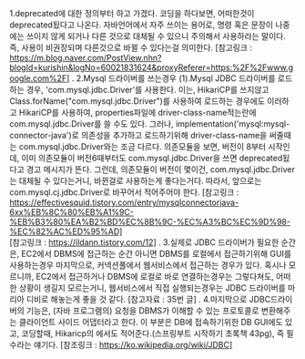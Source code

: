 1.deprecated에 대한 정의부터 하고 가겠다. 코딩을 하다보면, 어떠한것이 deprecated됬다고 나온다.
    자바언어에서 자주 쓰이는 용어로, 명령 혹은 문장이 나중에는 쓰이지 않게 되거나 다른 것으로 대체될 수 있으니
    주의해서 사용하라는 말이다. 즉, 사용이 비권장되며 다른것으로 바뀔 수 있다는걸 의미한다.
    [참고링크 : https://m.blog.naver.com/PostView.nhn?blogId=kurishin&logNo=60021831624&proxyReferer=https:%2F%2Fwww.google.com%2F]
.
2.Mysql 드라이버를 쓰는경우
    (1).Mysql JDBC 드라이버를 로드하는 경우, 'com.mysql.jdbc.Driver'를 사용한다.
        이는, HikariCP를 쓰지않고 Class.forName("com.mysql.jdbc.Driver")를 사용하여 로드하는 경우에도 이러하고
        HikariCP를 사용하여, properties파일에  driver-class-name적는란에 com.mysql.jdbc.Driver를 쓸 수도 있다.
        그러나, implementation('mysql:mysql-connector-java')로 의존성을 추가하고 로드하기위해 driver-class-name을 써줄때는
        com.mysql.jdbc.Driver와는 조금 다르다. 의존모듈을 보면, 버전이 8부터 시작인데, 이미 의존모듈이 버전6때부터도
        com.mysql.jdbc.Driver을 쓰면 deprecated됬다고 경고 메시지가 뜬다. 그런데, 의존모듈이 버전이 몇이건, com.mysql.jdbc.Driver는 대체될 수 있다는거니, 
        바뀐걸로 사용하는게 좋다는거다. 따라서, 앞으로는 com.mysql.cj.jdbc.Driver로 바꾸어서 적어주어야 한다.
        [참고링크 : https://effectivesquid.tistory.com/entry/mysqlconnectorjava-6xx%EB%8C%80%EB%A1%9C-%EB%B3%80%EA%B2%BD%EC%8B%9C-%EC%A3%BC%EC%9D%98-%EC%82%AC%ED%95%AD]   
        [참고링크 : https://ildann.tistory.com/12]
.
3.실제로 JDBC 드라이버가 필요한 순간은, EC2에서 DBMS에 접근하는 순간 아니면 DBMS를 로컬에서 접근하기위해 GUI를 사용하는경우
    마지막으로, 커넥션풀에서 웹서비스에서 접근하는 경우가 있다. 혹시나 모르니까, EC2에서 접근하거나 DBMS에 로컬로 바로 연결하는경우는
    그렇다쳐도, 어떠한 상황이 생길지 모르는거니, 웹서비스에서 직접 실행되는경우는 JDBC 드라이버를 마리아 디비로 해놓는게 좋을 것 같다.
    [참고자료 : 35번 글]
.
4.마지막으로 JDBC드라이버의 기능은, (자바 프로그램의) 요청을 DBMS가 이해할 수 있는 프로토콜로 변환해주는
    클라이언트 사이드 어댑터라고 한다. 이 부분은 DB에 접속하기위한 DB GUI에도 있고, 코딩할때, Hikaricp의
    에서도 적어준다.(스프링부트 시작하기 초록책 43pg), 즉 필수라는 얘기다.
    [참조링크 : https://ko.wikipedia.org/wiki/JDBC]